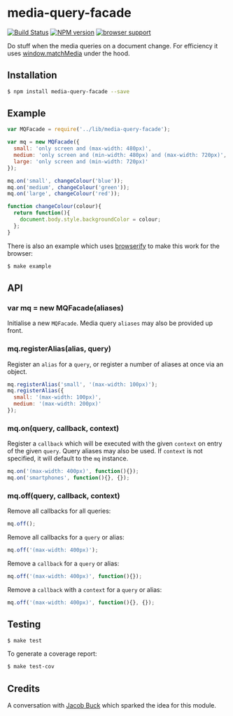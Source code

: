 # media-query-facade

[![Build Status](https://travis-ci.org/tanem/media-query-facade.png?branch=master)](https://travis-ci.org/tanem/media-query-facade)
[![NPM version](https://badge.fury.io/js/media-query-facade.svg)](http://badge.fury.io/js/media-query-facade)
[![browser support](https://ci.testling.com/tanem/media-query-facade.png)](https://ci.testling.com/tanem/media-query-facade)

Do stuff when the media queries on a document change. For efficiency it uses [window.matchMedia](https://developer.mozilla.org/en-US/docs/Web/API/Window.matchMedia) under the hood.


## Installation

```sh
$ npm install media-query-facade --save
```


## Example

```js
var MQFacade = require('../lib/media-query-facade');

var mq = new MQFacade({
  small: 'only screen and (max-width: 480px)',
  medium: 'only screen and (min-width: 480px) and (max-width: 720px)',
  large: 'only screen and (min-width: 720px)'
});

mq.on('small', changeColour('blue'));
mq.on('medium', changeColour('green'));
mq.on('large', changeColour('red'));

function changeColour(colour){
  return function(){
    document.body.style.backgroundColor = colour;
  };
}
```

There is also an example which uses [browserify](http://browserify.org) to make this work for the browser:

```sh
$ make example
```


## API

### var mq = new MQFacade(aliases)

Initialise a new `MQFacade`. Media query `aliases` may also be provided up front.

### mq.registerAlias(alias, query)

Register an `alias` for a `query`, or register a number of aliases at once via an object.

```js
mq.registerAlias('small', '(max-width: 100px)');
mq.registerAlias({
  small: '(max-width: 100px)',
  medium: '(max-width: 200px)'
});
```

### mq.on(query, callback, context)

Register a `callback` which will be executed with the given `context` on entry of the given `query`. Query aliases may also be used. If `context` is not specified, it will default to the `mq` instance.

```js
mq.on('(max-width: 400px)', function(){});
mq.on('smartphones', function(){}, {});
```

### mq.off(query, callback, context)

Remove all callbacks for all queries:

```js
mq.off();
```

Remove all callbacks for a `query` or alias:

```js
mq.off('(max-width: 400px)');
```

Remove a `callback` for a `query` or alias:

```js
mq.off('(max-width: 400px)', function(){});
```

Remove a `callback` with a `context` for a `query` or alias:

```js
mq.off('(max-width: 400px)', function(){}, {});
```


## Testing

```sh
$ make test
```

To generate a coverage report:

```sh
$ make test-cov
```


## Credits

A conversation with [Jacob Buck](https://github.com/jacobbuck) which sparked the idea for this module.